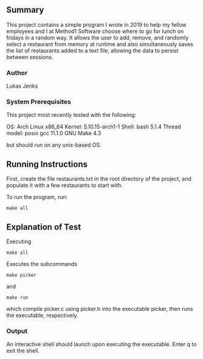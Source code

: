 ## Summary

This project contains a simple program I wrote in 2019 to help my fellow employees and I at Method1
Software choose where to go for lunch on fridays in a random way. It allows the user to add, remove,
and randomly select a restaurant from memory at runtime and also simultaneously saves the list of 
restaurants added to a text file, allowing the data to persist between sessions.

### Author

Lukas Jenks

### System Prerequisites

This project most recently tested with the following:

OS: Arch Linux x86_64
Kernel: 5.10.15-arch1-1
Shell: bash 5.1.4
Thread model: posix
gcc 11.1.0
GNU Make 4.3

but should run on any unix-based OS.

## Running Instructions

First, create the file restaurants.txt in the root directory
of the project, and populate it with a few restaurants to
start with.

To run the program, run:

`make all`

## Explanation of Test

Executing

`make all`

Executes the subcommands

`make picker`

and

`make run`

which compile picker.c using picker.h into the executable picker, then runs
the executable, respectively.

### Output

An interactive shell should launch upon executing the executable. Enter q
to exit the shell.
